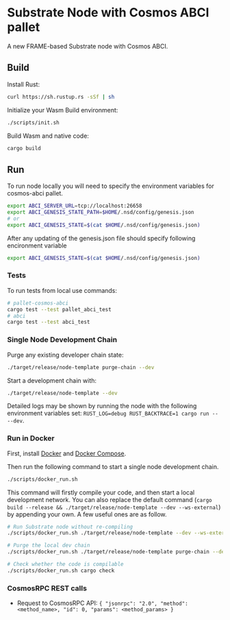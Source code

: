 # Substrate Node with Cosmos ABCI pallet

A new FRAME-based Substrate node with Cosmos ABCI.

## Build

Install Rust:

```bash
curl https://sh.rustup.rs -sSf | sh
```

Initialize your Wasm Build environment:

```bash
./scripts/init.sh
```

Build Wasm and native code:

```bash
cargo build
```

## Run

To run node locally you will need to specify the environment variables for cosmos-abci pallet.

```bash
export ABCI_SERVER_URL=tcp://localhost:26658
export ABCI_GENESIS_STATE_PATH=$HOME/.nsd/config/genesis.json
# or
export ABCI_GENESIS_STATE=$(cat $HOME/.nsd/config/genesis.json)
```

After any updating of the genesis.json file should specify following encironment variable

```bash
export ABCI_GENESIS_STATE=$(cat $HOME/.nsd/config/genesis.json)
```

### Tests

To run tests from local use commands:

```sh
# pallet-cosmos-abci
cargo test --test pallet_abci_test
# abci
cargo test --test abci_test
```

### Single Node Development Chain

Purge any existing developer chain state:

```bash
./target/release/node-template purge-chain --dev
```

Start a development chain with:

```bash
./target/release/node-template --dev
```

Detailed logs may be shown by running the node with the following environment variables set: `RUST_LOG=debug RUST_BACKTRACE=1 cargo run -- --dev`.

### Run in Docker

First, install [Docker](https://docs.docker.com/get-docker/) and [Docker Compose](https://docs.docker.com/compose/install/).

Then run the following command to start a single node development chain.

```bash
./scripts/docker_run.sh
```

This command will firstly compile your code, and then start a local development network. You can also replace the default command (`cargo build --release && ./target/release/node-template --dev --ws-external`) by appending your own. A few useful ones are as follow.

```bash
# Run Substrate node without re-compiling
./scripts/docker_run.sh ./target/release/node-template --dev --ws-external

# Purge the local dev chain
./scripts/docker_run.sh ./target/release/node-template purge-chain --dev

# Check whether the code is compilable
./scripts/docker_run.sh cargo check
```

### CosmosRPC REST calls

- Request to CosmosRPC API:
  `{ "jsonrpc": "2.0", "method": <method_name>, "id": 0, "params": <method_params> }`
